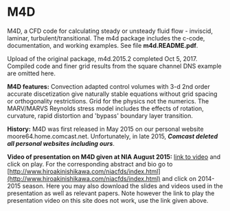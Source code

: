 # M4D
M4D, a CFD code for calculating steady or unsteady fluid flow - inviscid, laminar, turbulent/transitional. The m4d package includes the c-code, documentation, and working examples. See file **m4d.README.pdf**.

 Upload of the original package, m4d.2015.2 completed Oct 5, 2017. Compiled code and finer grid results from the square channel DNS example are omitted here.

**M4D features:**
    Convection adapted control volumes with 3-d 2nd order accurate discetization give naturally stable equations without grid spacing or orthogonality restrictions. Grid for the physics not the numerics.
    The MARV/MARVS Reynolds stress model includes the effects of rotation, curvature, rapid distortion and 'bypass' boundary layer transition.

**History:**
    M4D was first released in May 2015 on our personal website moore64.home.comcast.net. Unfortunately, in late 2015, _**Comcast deleted all personal websites including ours**_.
   
**Video of presentation on M4D given at NIA August 2015:**
[link to video](http://nia-mediasite.nianet.org/NIAMediasite100/Catalog/Mobile/FolderPresentation/fe54023273ef446084620d8a1a25ea5821/fe54023273ef446084620d8a1a25ea5821/ccb2757fadc04cc395e6ab54e67445861d/)
and click on play.
For the corresponding abstract and bio go to
[http://www.hiroakinishikawa.com/niacfds/index.html](http://www.hiroakinishikawa.com/niacfds/index.html)
and click on 2014-2015 season. Here you may also download the slides and videos used in the presentation as well as relevant papers. Note however the link to play the presentation video on this site does not work, use the link given above.
